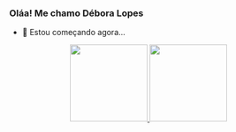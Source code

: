 ### Oláa! Me chamo Débora Lopes

- 🌱 Estou começando agora...
<div align="center">
  <a href="https://github.com/dldebora">
  <img height="140em" src="https://github-readme-stats.vercel.app/api?username=dldebora&show_icons=true&theme=radical&include_all_commits=true&count_private=true"/>
  <img height="140em" src="https://github-readme-stats.vercel.app/api/top-langs/?username=dldebora&layout=compact&langs_count=7&theme=radical"/>
</div>
